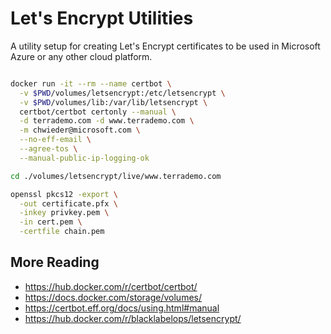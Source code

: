 # Let's Encrypt Utilities

A utility setup for creating Let's Encrypt certificates to be used in Microsoft Azure or any other cloud platform.

```bash

docker run -it --rm --name certbot \
  -v $PWD/volumes/letsencrypt:/etc/letsencrypt \
  -v $PWD/volumes/lib:/var/lib/letsencrypt \
  certbot/certbot certonly --manual \
  -d terrademo.com -d www.terrademo.com \
  -m chwieder@microsoft.com \
  --no-eff-email \
  --agree-tos \
  --manual-public-ip-logging-ok

cd ./volumes/letsencrypt/live/www.terrademo.com

openssl pkcs12 -export \
  -out certificate.pfx \
  -inkey privkey.pem \
  -in cert.pem \
  -certfile chain.pem

```

## More Reading

* https://hub.docker.com/r/certbot/certbot/
* https://docs.docker.com/storage/volumes/
* https://certbot.eff.org/docs/using.html#manual
* https://hub.docker.com/r/blacklabelops/letsencrypt/